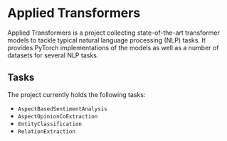 # Applied Transformers

Applied Transformers is a project collecting state-of-the-art transformer models to tackle typical natural language processing (NLP) tasks. It provides PyTorch implementations of the models as well as a number of datasets for several NLP tasks.

## Tasks

The project currently holds the following tasks:

- `AspectBasedSentimentAnalysis`
- `AspectOpinionCoExtraction`
- `EntityClassification`
- `RelationExtraction`

